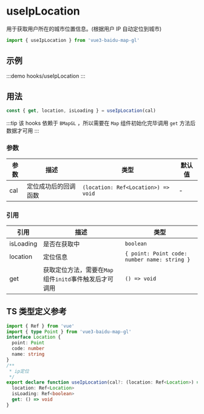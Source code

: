 # useIpLocation <Badge type="tip" text="^0.0.33" />

用于获取用户所在的城市位置信息。(根据用户 IP 自动定位到城市)

```ts
import { useIpLocation } from 'vue3-baidu-map-gl'
```

## 示例

:::demo
hooks/useIpLocation
:::

## 用法

```ts
const { get, location, isLoading } = useIpLocation(cal)
```

:::tip
该 hooks 依赖于 `BMapGL` ，所以需要在 `Map` 组件初始化完毕调用 `get` 方法后数据才可用
:::

### 参数

| 参数 | 描述                 | 类型                                | 默认值 |
| ---- | -------------------- | ----------------------------------- | ------ |
| cal  | 定位成功后的回调函数 | `(location: Ref<Location>) => void` | -      |

### 引用

| 引用      | 描述                                                   | 类型                                         |
| --------- | ------------------------------------------------------ | -------------------------------------------- |
| isLoading | 是否在获取中                                           | `boolean`                                    |
| location  | 定位信息                                               | `{ point: Point code: number name: string }` |
| get       | 获取定位方法，需要在`Map`组件`initd`事件触发后才可调用 | `() => void`                                 |

## TS 类型定义参考

```ts
import { Ref } from 'vue'
import { type Point } from 'vue3-baidu-map-gl'
interface Location {
  point: Point
  code: number
  name: string
}
/**
 * ip定位
 */
export declare function useIpLocation(cal?: (location: Ref<Location>) => void): {
  location: Ref<Location>
  isLoading: Ref<boolean>
  get: () => void
}
```
